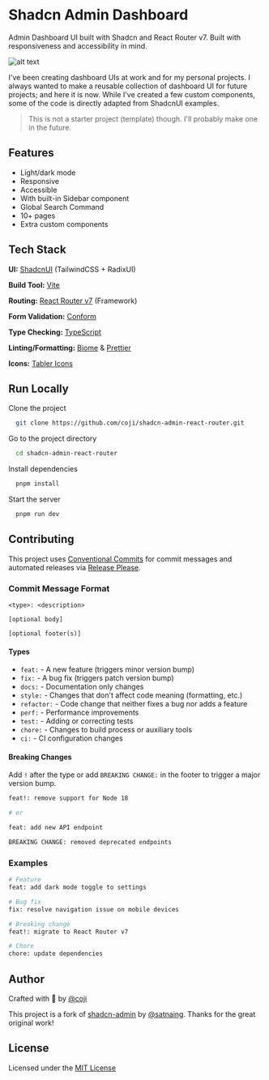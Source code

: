 # Shadcn Admin Dashboard

Admin Dashboard UI built with Shadcn and React Router v7. Built with responsiveness and accessibility in mind.

![alt text](public/images/shadcn-admin.png)

I've been creating dashboard UIs at work and for my personal projects. I always wanted to make a reusable collection of dashboard UI for future projects; and here it is now. While I've created a few custom components, some of the code is directly adapted from ShadcnUI examples.

> This is not a starter project (template) though. I'll probably make one in the future.

## Features

- Light/dark mode
- Responsive
- Accessible
- With built-in Sidebar component
- Global Search Command
- 10+ pages
- Extra custom components

## Tech Stack

**UI:** [ShadcnUI](https://ui.shadcn.com) (TailwindCSS + RadixUI)

**Build Tool:** [Vite](https://vitejs.dev/)

**Routing:** [React Router v7](https://reactrouter.com/en/main) (Framework)

**Form Validation:** [Conform](https://conform.guide/)

**Type Checking:** [TypeScript](https://www.typescriptlang.org/)

**Linting/Formatting:** [Biome](https://biomejs.dev/) & [Prettier](https://prettier.io/)

**Icons:** [Tabler Icons](https://tabler.io/icons)

## Run Locally

Clone the project

```bash
  git clone https://github.com/coji/shadcn-admin-react-router.git
```

Go to the project directory

```bash
  cd shadcn-admin-react-router
```

Install dependencies

```bash
  pnpm install
```

Start the server

```bash
  pnpm run dev
```

## Contributing

This project uses [Conventional Commits](https://www.conventionalcommits.org/) for commit messages and automated releases via [Release Please](https://github.com/googleapis/release-please).

### Commit Message Format

```
<type>: <description>

[optional body]

[optional footer(s)]
```

#### Types

- `feat:` - A new feature (triggers minor version bump)
- `fix:` - A bug fix (triggers patch version bump)
- `docs:` - Documentation only changes
- `style:` - Changes that don't affect code meaning (formatting, etc.)
- `refactor:` - Code change that neither fixes a bug nor adds a feature
- `perf:` - Performance improvements
- `test:` - Adding or correcting tests
- `chore:` - Changes to build process or auxiliary tools
- `ci:` - CI configuration changes

#### Breaking Changes

Add `!` after the type or add `BREAKING CHANGE:` in the footer to trigger a major version bump.

```bash
feat!: remove support for Node 18

# or

feat: add new API endpoint

BREAKING CHANGE: removed deprecated endpoints
```

### Examples

```bash
# Feature
feat: add dark mode toggle to settings

# Bug fix
fix: resolve navigation issue on mobile devices

# Breaking change
feat!: migrate to React Router v7

# Chore
chore: update dependencies
```

## Author

Crafted with 🤍 by [@coji](https://github.com/coji)

This project is a fork of [shadcn-admin](https://github.com/satnaing/shadcn-admin) by [@satnaing](https://github.com/satnaing). Thanks for the great original work!

## License

Licensed under the [MIT License](https://choosealicense.com/licenses/mit/)
